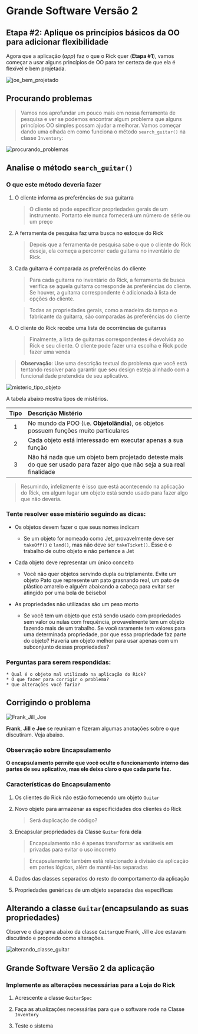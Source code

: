 # **Grande Software Versão 2**

## **Etapa #2: Aplique os princípios básicos da OO para adicionar flexibilidade**

Agora que a aplicação (_app_) faz o que o Rick quer (**Etapa #1**), vamos começar a usar alguns princípios de OO para ter certeza de que ela é flexível e bem projetada.

![joe_bem_projetado](img_readme/joe_bem_projetado_60.png)



## **Procurando problemas**


> Vamos nos aprofundar um pouco mais em nossa ferramenta de pesquisa e ver se podemos encontrar algum problema que alguns princípios OO simples possam ajudar a melhorar. Vamos começar dando uma olhada em como funciona o método ``search_guitar()`` na classe ``Inventory``:

![procurando_problemas](img_readme/procurando_problemas_61.png)



## **Analise o método ``search_guitar()``**

### O que este método deveria fazer

1. O cliente informa as preferências de sua guitarra

	> O cliente só pode especificar propriedades gerais de um instrumento. Portanto ele nunca fornecerá um número de série ou um preço
> 
2. A ferramenta de pesquisa faz uma busca no estoque do Rick

	> 	Depois que a ferramenta de pesquisa sabe o que o cliente do Rick deseja, ela começa a percorrer cada guitarra no inventário de Rick.

3. Cada guitarra é comparada as preferências do cliente

	> Para cada guitarra no inventário do Rick, a ferramenta de busca verifica se aquela guitarra corresponde às preferências do cliente. Se houver, a guitarra correspondente é adicionada à lista de opções do cliente.
	
	> 	Todas as propriedades gerais, como a madeira do tampo e o fabricante da guitarra, são comparadas às preferências do cliente

4. O cliente do Rick recebe uma lista de ocorrências de guitarras

	>  	Finalmente, a lista de guitarras correspondentes é devolvida ao Rick e seu cliente. O cliente pode fazer uma escolha e Rick pode fazer uma venda
	

> **Observação**: Use uma descrição textual do problema que você está tentando resolver para garantir que seu design esteja alinhado com a funcionalidade pretendida de seu aplicativo.

![misterio_tipo_objeto](img_readme/misterio_tipo_objeto-63.png)

A tabela abaixo mostra tipos de mistérios.

Tipo        | Descrição Mistério
:---------: | :------
1 | No mundo da POO (i.e. **Objetolândia**), os objetos possuem funções muito particulares
2 | Cada objeto está interessado em executar apenas a sua função
3 | Não há nada que um objeto bem projetado deteste mais do que ser usado para fazer algo que não seja a sua real finalidade


> Resumindo, infelizmente é isso que está acontecendo na aplicação do Rick, em algum lugar um objeto está sendo usado para fazer algo que não deveria.


### Tente resolver esse mistério seguindo as dicas:

- Os objetos devem fazer o que seus nomes indicam
	- Se um objeto for nomeado como Jet, provavelmente deve ser `takeOff()` e `land()`, mas não deve ser `takeTicket()`. Esse é o trabalho de outro objeto e não pertence a Jet
	
- Cada objeto deve representar um único conceito
	- Você não quer objetos servindo dupla ou triplamente. Evite um objeto Pato que represente um pato grasnando real, um pato de plástico amarelo e alguém abaixando a cabeça para evitar ser atingido por uma bola de beisebol  
	
- As propriedades não utilizadas são um peso morto
	- Se você tem um objeto que está sendo usado com propriedades sem valor ou nulas com frequência, provavelmente tem um objeto fazendo mais de um trabalho. Se você raramente tem valores para uma determinada propriedade, por que essa propriedade faz parte do objeto? Haveria um objeto melhor para usar apenas com um subconjunto dessas propriedades?
	

### Perguntas para serem respondidas:

```
* Qual é o objeto mal utilizado na aplicação do Rick?
* O que fazer para corrigir o problema?
* Que alterações você faria?
```

## **Corrigindo o problema**

![Frank_Jill_Joe](img_readme/frank_jill_joe-64.png)

**Frank**, **Jill** e **Joe** se reuniram e fizeram algumas anotações sobre o que discutiram. Veja abaixo.

### Observação sobre Encapsulamento

**O encapsulamento permite que você oculte o funcionamento interno das partes de seu aplicativo, mas ele deixa claro o que cada parte faz.**


### Características do Encapsulamento

1. Os clientes do Rick não estão fornecendo um objeto `Guitar`

2. Novo objeto para armazenar as especificidades dos clientes do Rick

	> Será duplicação de código?
	
3. Encapsular propriedades da Classe `Guitar` fora dela

	> Encapsulamento não é apenas transformar as variáveis em privadas para evitar o uso incorreto
	
	> Encapsulamento também está relacionado à divisão da aplicação em partes lógicas, além de mantê-las separadas

4. Dados das classes separados do resto do comportamento da aplicação

5. Propriedades genéricas de um objeto separadas das específicas



## **Alterando a classe `Guitar`(encapsulando as suas propriedades)**

Observe o diagrama abaixo da classe `Guitar`que Frank, Jill e Joe estavam discutindo e propondo como alterações.

![alterando_classe_guitar](img_readme/alterando_classe_guitar-66.png)



## Grande Software Versão 2 da aplicação

### Implemente as alterações necessárias para a Loja do Rick

1. Acrescente a classe `GuitarSpec`

2. Faça as atualizações necessárias para que o software rode na Classe `Inventory`

3. Teste o sistema

